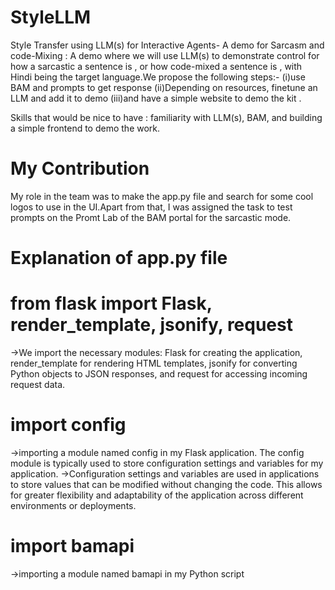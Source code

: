 # StyleLLM
Style Transfer using LLM(s) for Interactive Agents- A demo for Sarcasm and code-Mixing : A demo where we will use LLM(s) to demonstrate control for how a sarcastic a sentence is , or how code-mixed a sentence is , 
with Hindi being the target language.We propose the following steps:-
(i)use BAM and prompts to get response
(ii)Depending on resources, finetune an LLM and add it to demo
(iii)and have a simple website to demo the kit .

Skills that would be nice to have : familiarity with LLM(s), BAM, and building a simple frontend to demo the work.


# My Contribution
My role in the team was to make the app.py file and search for some cool logos to use in the UI.Apart from that, I was assigned the task
to test prompts on the Promt Lab of the BAM portal for the sarcastic mode.



# Explanation of app.py file

# from flask import Flask, render_template, jsonify, request
->We import the necessary modules: Flask for creating the application, render_template for rendering HTML templates, jsonify for converting Python objects to JSON responses, and 
  request for accessing incoming request data.

# import config
->importing a module named config in my Flask application. The config module is typically used to store configuration settings and variables for my application.
->Configuration settings and variables are used in applications to store values that can be modified without changing the code. This allows for greater flexibility and 
  adaptability of the application across different environments or deployments.

# import bamapi
->importing a module named bamapi in my Python script

#
